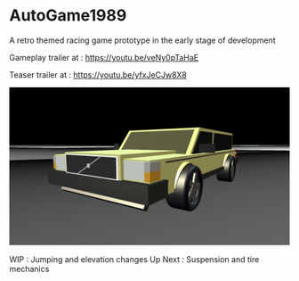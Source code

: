 # AutoGame1989
A retro themed racing game prototype in the early stage of development

Gameplay trailer at : https://youtu.be/veNy0pTaHaE

Teaser trailer at : https://youtu.be/yfxJeCJw8X8


<p align="center">
  <img width="600" src="https://github.com/lehrj/AutoGame1989/blob/master/Images/V00.png">
</p>


WIP : Jumping and elevation changes 
Up Next : Suspension and tire mechanics
